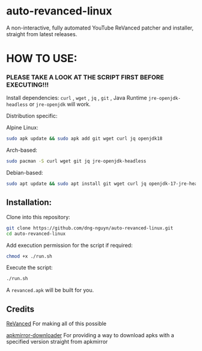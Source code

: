 # auto-revanced-linux
A non-interactive, fully automated YouTube ReVanced patcher and installer, straight from latest releases.
# HOW TO USE:
### PLEASE TAKE A LOOK AT THE SCRIPT FIRST BEFORE EXECUTING!!!
Install dependencies: `curl` , `wget` , `jq` , `git` , Java Runtime `jre-openjdk-headless` or `jre-openjdk` will work.

Distribution specific:

Alpine Linux: 
```sh
sudo apk update && sudo apk add git wget curl jq openjdk18
```
Arch-based:
```sh
sudo pacman -S curl wget git jq jre-openjdk-headless
```
Debian-based:
```sh
sudo apt update && sudo apt install git wget curl jq openjdk-17-jre-headless
```
## Installation:

Clone into this repository:
```sh
git clone https://github.com/dng-nguyn/auto-revanced-linux.git
cd auto-revanced-linux
```
Add execution permission for the script if required:
```sh
chmod +x ./run.sh
```
Execute the script:
```sh
./run.sh
```
A `revanced.apk` will be built for you.
## Credits
[ReVanced](https://github.com/revanced) For making all of this possible

[apkmirror-downloader](https://github.com/tanishqmanuja/apkmirror-downloader) For providing a way to download apks with a specified version straight from apkmirror
